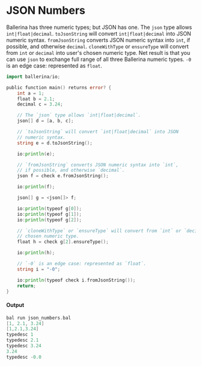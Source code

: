 # JSON Numbers

 Ballerina has three numeric types; but JSON has one.
 The `json` type allows `int|float|decimal`.
 `toJsonString` will convert `int|float|decimal` into JSON numeric syntax.
 `fromJsonString` converts JSON numeric syntax into `int`, if possible, and
 otherwise `decimal`.
 `cloneWithType` or `ensureType` will convert from `int` or `decimal` into user's
 chosen numeric type.
 Net result is that you can use `json` to exchange full range of all three Ballerina
 numeric types.
 `-0` is an edge case: represented as `float`.

```go
import ballerina/io;

public function main() returns error? {
    int a = 1;
    float b = 2.1;
    decimal c = 3.24;

    // The `json` type allows `int|float|decimal`.
    json[] d = [a, b, c];

    // `toJsonString` will convert `int|float|decimal` into JSON 
    // numeric syntax.
    string e = d.toJsonString();

    io:println(e);

    // `fromJsonString` converts JSON numeric syntax into `int`, 
    // if possible, and otherwise `decimal`.
    json f = check e.fromJsonString();

    io:println(f);

    json[] g = <json[]> f;

    io:println(typeof g[0]);
    io:println(typeof g[1]);
    io:println(typeof g[2]);

    // `cloneWithType` or `ensureType` will convert from `int` or `decimal` into the user's
    // chosen numeric type.
    float h = check g[2].ensureType();

    io:println(h);

    // `-0` is an edge case: represented as `float`.
    string i = "-0";

    io:println(typeof check i.fromJsonString());
    return;
}
```

#### Output

```go
bal run json_numbers.bal
[1, 2.1, 3.24]
[1,2.1,3.24]
typedesc 1
typedesc 2.1
typedesc 3.24
3.24
typedesc -0.0
```